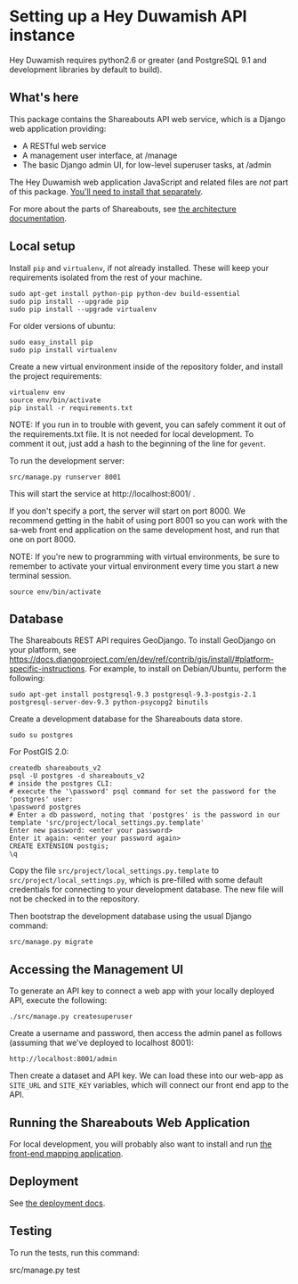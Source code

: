 Setting up a Hey Duwamish API instance
======================================
Hey Duwamish requires python2.6 or greater (and PostgreSQL 9.1 and development libraries by default to build).

What's here
------------

This package contains the Shareabouts API web service,
which is a Django web application providing:

* A RESTful web service
* A management user interface, at /manage
* The basic Django admin UI, for low-level superuser tasks, at /admin

The Hey Duwamish web application JavaScript and related files are
*not* part of this package. [You'll need to install that separately](https://github.com/openplans/shareabouts/).

For more about the parts of Shareabouts,
see [the architecture documentation](ARCHITECTURE.md).

Local setup
------------

Install `pip` and `virtualenv`, if not already installed.  These will keep your
requirements isolated from the rest of your machine.

    sudo apt-get install python-pip python-dev build-essential
    sudo pip install --upgrade pip
    sudo pip install --upgrade virtualenv

For older versions of ubuntu:

    sudo easy_install pip
    sudo pip install virtualenv

Create a new virtual environment inside of the repository folder, and install
the project requirements:

    virtualenv env
    source env/bin/activate
    pip install -r requirements.txt

NOTE: If you run in to trouble with gevent, you can safely comment it out of
the requirements.txt file.  It is not needed for local development.  To comment
it out, just add a hash to the beginning of the line for `gevent`.

To run the development server:

    src/manage.py runserver 8001

This will start the service at http://localhost:8001/ .

If you don't specify a port, the server will start on port 8000.
We recommend getting in the habit of using port 8001 so you can
work with the sa-web front end application on the same development
host, and run that one on port 8000.

NOTE: If you're new to programming with virtual environments, be sure to remember
to activate your virtual environment every time you start a new terminal session.

    source env/bin/activate

Database
--------

The Shareabouts REST API requires GeoDjango.  To install GeoDjango on your
platform, see https://docs.djangoproject.com/en/dev/ref/contrib/gis/install/#platform-specific-instructions.
For example, to install on Debian/Ubuntu, perform the following:

    sudo apt-get install postgresql-9.3 postgresql-9.3-postgis-2.1 postgresql-server-dev-9.3 python-psycopg2 binutils

Create a development database for the Shareabouts data store.

    sudo su postgres

For PostGIS 2.0:

    createdb shareabouts_v2
    psql -U postgres -d shareabouts_v2
    # inside the postgres CLI:
    # execute the '\password' psql command for set the password for the 'postgres' user:
    \password postgres
    # Enter a db password, noting that 'postgres' is the password in our template 'src/project/local_settings.py.template'
    Enter new password: <enter your password>
    Enter it again: <enter your password again>
    CREATE EXTENSION postgis;
    \q

Copy the file
`src/project/local_settings.py.template` to `src/project/local_settings.py`, which is pre-filled with some default credentials for connecting to your development database.  The new file will not be checked in to the repository.

Then bootstrap the development database using the usual Django command:

    src/manage.py migrate

Accessing the Management UI
----------------------------

To generate an API key to connect a web app with your locally deployed API, execute the following:

    ./src/manage.py createsuperuser

Create a username and password, then access the admin panel as follows (assuming that we've deployed to localhost 8001):

    http://localhost:8001/admin

Then create a dataset and API key. We can load these into our web-app as `SITE_URL` and `SITE_KEY` variables, which will connect our front end app to the API.

Running the Shareabouts Web Application
-----------------------------------------

For local development, you will probably also want to install and run [the
front-end mapping application](https://github.com/smartercleanup/duwamish/).


Deployment
-------------

See [the deployment docs](DEPLOY.md).


Testing
--------

To run the tests, run this command:

  src/manage.py test

